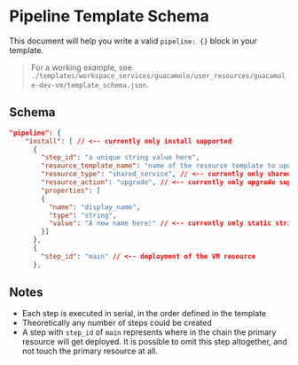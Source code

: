 # Pipeline Template Schema
This document will help you write a valid `pipeline: {}` block in your template.

> For a working example, see `./templates/workspace_services/guacamole/user_resources/guacamole-dev-vm/template_schema.json`.

## Schema
```json
"pipeline": {
    "install": [ // <-- currently only install supported
      {
        "step_id": "a unique string value here",
        "resource_template_name": "name of the resource template to update",
        "resource_type": "shared_service", // <-- currently only shared_service types supported
        "resource_action": "upgrade", // <-- currently only upgrade supported
        "properties": [
        {
          "name": "display_name",
          "type": "string",
          "value": "A new name here!" // <-- currently only static strings supported 
        }]
      },
      {
        "step_id": "main" // <-- deployment of the VM resource
      },

```

## Notes
- Each step is executed in serial, in the order defined in the template
- Theoretically any number of steps could be created
- A step with `step_id` of `main` represents where in the chain the primary resource will get deployed. It is possible to omit this step altogether, and not touch the primary resource at all.
